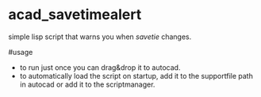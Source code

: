 # acad_savetimealert
simple lisp script that warns you when <i>savetie</i> changes.

#usage
- to run just once you can drag&drop it to autocad.
- to automatically load the script on startup, add it to the supportfile path in autocad or add it to the scriptmanager.
